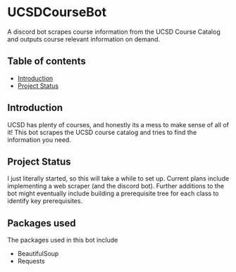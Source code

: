 # UCSDCourseBot
 A discord bot scrapes course information from the UCSD Course Catalog and outputs course relevant information on demand.

 ## Table of contents
 * [Introduction](#introduction)
 * [Project Status](#project-status)

 ## Introduction
 UCSD has plenty of courses, and honestly its a mess to make sense of all of it! This bot scrapes the UCSD course catalog and tries to find the information you need.

 ## Project Status
 I just literally started, so this will take a while to set up. Current plans include implementing a web scraper (and the discord bot). Further additions to the bot might eventually include building a prerequisite tree for each class to identify key prerequisites.

 ## Packages used
 The packages used in this bot include
 * BeautifulSoup
 * Requests